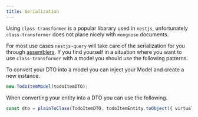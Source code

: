 ```yaml
---
title: Serialization
---
```


Using `class-transformer` is a popular libarary used in `nestjs`, unfortunately `class-transformer` does not place nicely with `mongoose` documents.

For most use cases `nestjs-query` will take care of the serialization for you through [assemblers](../../concepts/assemblers.mdx). If you find yourself in a situation where you want to use `class-transformer` with a model you should use the following patterns.


To convert your DTO into a model you can inject your Model and create a new instance.
```ts
new TodoItemModel(todoItemDTO);
```

When converting your entity into a DTO you can use the following.

```ts
const dto = plainToClass(TodoItemDTO, todoItemEntity.toObject({ virtuals: true }));
```
